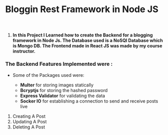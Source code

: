 <h1>Bloggin Rest Framework in Node JS</h1>
<br>
<ol>
<li> 
<h4>In this Project I Learned how to create the Backend for a blogging framework in Node Js.
The Database used is a NoSQl Database which is Mongo DB.
The Frontend made in React JS was made by my course instructor.
</h4>
</li>
</ol>
<h3>The Backend Features Implemented were : </h3>
<ul>
<li>Some of the Packages used were:</li>
<ul>
<li> <b>Multer</b>  for storing images statically</li>
<li><b>Bcryptjs</b> for storing the hashed password </li>
<li><b>Express Validator</b> for validating the data</li>
<li><b>Socker IO</b> for establishing a connection to send and receive posts live </li>
</ul>
</ul>
<ol>
<li>Creating A Post</li>
<li>Updating A Post</li>
<li>Deleting A Post</li>       
</ol>
        
